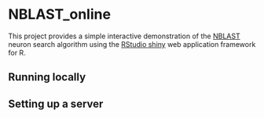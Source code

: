 # NBLAST_online
This project provides a simple interactive demonstration of the [NBLAST](flybrain.mrc-lmb.cam.ac.uk/si/nblast) neuron search algorithm using the [RStudio shiny](http://shiny.rstudio.com/) web application framework for R.

## Running locally

## Setting up a server
